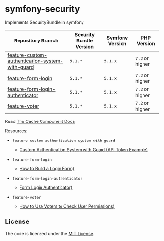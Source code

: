 # symfony-security

Implements SecurityBundle in symfony

| Repository Branch                                    | Security Bundle Version | Symfony Version | PHP Version     |
|------------------------------------------------------|-------------------------|-----------------|-----------------|
| [feature-custom-authentication-system-with-guard][1] | `5.1.*`                 | `5.1.x`         | `7.2` or higher |
| [feature-form-login][2]                              | `5.1.*`                 | `5.1.x`         | `7.2` or higher |
| [feature-form-login-authenticator][3]                | `5.1.*`                 | `5.1.x`         | `7.2` or higher |
| [feature-voter][4]                                   | `5.1.*`                 | `5.1.x`         | `7.2` or higher |


Read [The Cache Component Docs](https://symfony.com/doc/current/components/cache.html)

Resources:
- `feature-custom-authentication-system-with-guard`
  - [Custom Authentication System with Guard (API Token Example)](https://symfony.com/doc/5.2/security/guard_authentication.html) 

- `feature-form-login`
  - [How to Build a Login Form)](https://symfony.com/doc/5.2/security/form_login_setup.html) 

- `feature-form-login-authenticator`
  - [Form Login Authenticator)](https://symfony.com/doc/current/security/form_login.html) 

- `feature-voter`
  - [How to Use Voters to Check User Permissions)](https://symfony.com/doc/5.2/security/voters.html) 

[1]: https://github.com/habibun/symfony-security/tree/feature-custom-authentication-system-with-guard
[2]: https://github.com/habibun/symfony-security/tree/feature-form-login
[3]: https://github.com/habibun/symfony-security/tree/feature-form-login-authenticator
[4]: https://github.com/habibun/symfony-security/tree/feature-voter

## License
The code is licensed under the [MIT License](https://github.com/habibun/symfony-cache/blob/master/LICENSE).

